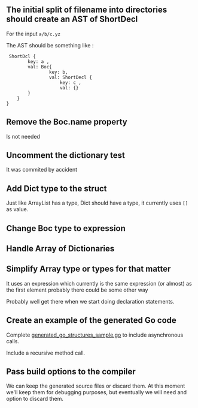 ## The initial split of filename into directories should create an AST of ShortDecl

For the input `a/b/c.yz`

The AST should be something like :

```
 ShortDcl { 
        key: a , 
        val: Boc{ 
                key: b,
                val: ShortDecl { 
                    key: c ,
                    val: {}     
        }
    }
}
```

## Remove the Boc.name property

Is not needed

## Uncomment the dictionary test

It was commited by accident

## Add Dict type to the struct

Just like ArrayList has a type, Dict should have a type, it currently uses `[]` as value.

## Change Boc type to expression

## Handle Array of Dictionaries

## Simplify Array type or types for that matter

It uses an expression which currently is the same expression (or almost) as the first element
probably there could be some other way

Probably well get there when we start doing declaration statements.

## Create an example of the generated Go code

Complete [generated_go_structures_sample.go](internal/testdata/generated_go_structures_sample.go) to include
asynchronous calls.

Include a recursive method call.

## Pass build options to the compiler

We can keep the generated source files or discard them.
At this moment we'll keep them for debugging purposes, but eventually we will need and option to discard them.